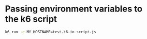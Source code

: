 # Passing environment variables to the k6 script

```bash
k6 run -e MY_HOSTNAME=test.k6.io script.js
```